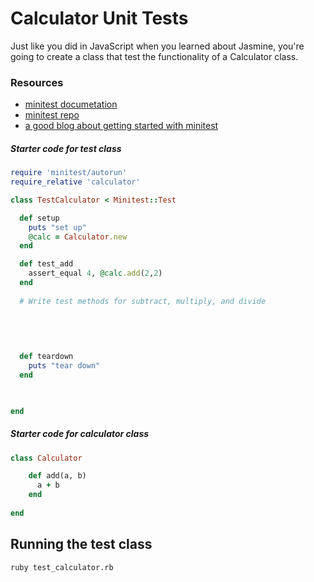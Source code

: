 # Calculator Unit Tests

Just like you did in JavaScript when you learned about Jasmine, you're going to create a class that test the functionality of a Calculator class.

### Resources

* [minitest documetation](http://docs.seattlerb.org/minitest/)
* [minitest repo](https://github.com/seattlerb/minitest)
* [a good blog about getting started with minitest](http://blog.teamtreehouse.com/short-introduction-minitest)

##### Starter code for test class

```ruby
require 'minitest/autorun'
require_relative 'calculator'

class TestCalculator < Minitest::Test

  def setup
    puts "set up"
    @calc = Calculator.new
  end

  def test_add
    assert_equal 4, @calc.add(2,2)
  end
  
  # Write test methods for subtract, multiply, and divide
  
  
  
  

  def teardown
    puts "tear down"
  end

  

end
```

##### Starter code for calculator class

```ruby
class Calculator

    def add(a, b) 
      a + b
    end
    
end
```

## Running the test class

```
ruby test_calculator.rb
```
